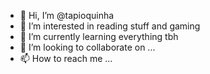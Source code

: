 - 👋 Hi, I’m @tapioquinha
- 👀 I’m interested in reading stuff and gaming
- 🌱 I’m currently learning everything tbh
- 💞️ I’m looking to collaborate on ...
- 📫 How to reach me ...

<!---
tapioquinha/tapioquinha is a ✨ special ✨ repository because its `README.md` (this file) appears on your GitHub profile.
You can click the Preview link to take a look at your changes.
--->
